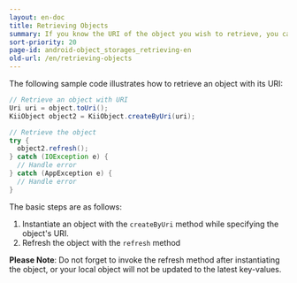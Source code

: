 ```yaml
---
layout: en-doc
title: Retrieving Objects
summary: If you know the URI of the object you wish to retrieve, you can directly retrieve the object from Kii Cloud. The URI is useful as a unique identifier of the object.
sort-priority: 20
page-id: android-object_storages_retrieving-en
old-url: /en/retrieving-objects
---
```

The following sample code illustrates how to retrieve an object with its URI:

```java
// Retrieve an object with URI
Uri uri = object.toUri();
KiiObject object2 = KiiObject.createByUri(uri);

// Retrieve the object
try {
  object2.refresh();
} catch (IOException e) {
  // Handle error
} catch (AppException e) {
  // Handle error
}
```

The basic steps are as follows:

1. Instantiate an object with the `createByUri` method while specifying the object's URI.
2. Refresh the object with the `refresh` method

**Please Note**: Do not forget to invoke the refresh method after instantiating the object, or your local object will not be updated to the latest key-values.

